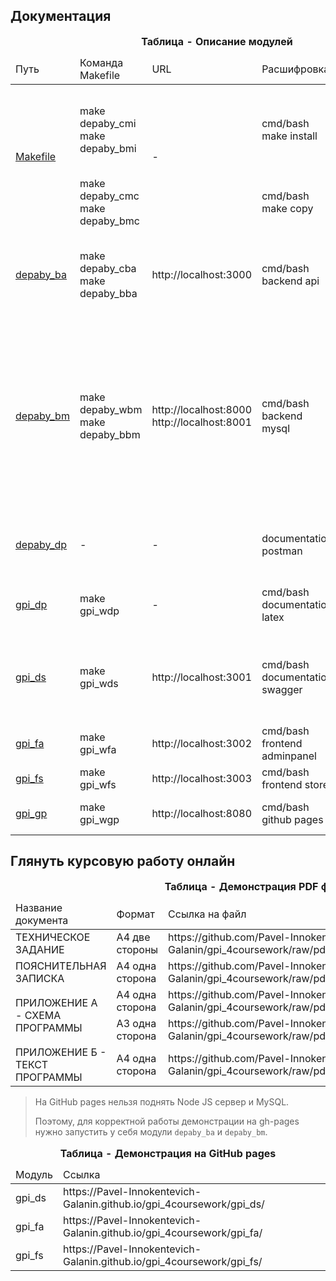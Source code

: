 ## Документация

<table>
    <caption><b>Таблица - Описание модулей</b></caption>
    <thead>
        <tr>
            <td>Путь</td>
            <td>Команда Makefile</td>
            <td>URL</td>
            <td>Расшифровка</td>
            <td>Описание</td>
        </tr>
    </thead>
    <tbody>
        <tr>
            <td rowspan="2"><a href="Makefile">Makefile</a></td>
            <td>make depaby_cmi<br>make depaby_bmi</td>
            <td rowspan="2">-</td>
            <td>cmd/bash make install</td>
            <td>Команда копирует файлы настроек .env и устанавливает пакеты npm</td>
        </tr>
        <tr>
            <td>make depaby_cmc<br>make depaby_bmc</td>
            <td>cmd/bash make copy</td>
            <td>Команда копирует файлы настроек .env</td>
        </tr>
        <tr>
            <td><a href="depaby_ba">depaby_ba</a></td>
            <td>make depaby_cba<br>make depaby_bba</td>
            <td>http://localhost:3000</td>
            <td>cmd/bash backend api</td>
            <td>Node JS Express server (сервер возвращает JSON данные из базы данных)</td>
        </tr>
        <tr>
            <td><a href="depaby_bm">depaby_bm</a></td>
            <td>make depaby_wbm<br>make depaby_bbm</td>
            <td>http://localhost:8000<br/>http://localhost:8001</td>
            <td>cmd/bash backend mysql</td>
            <td>phpMyAdmin (удобный просмотр таблиц базы данных MySQL)<br>Apache PHP (по сути не нуженый сайт на PHP, но шёл вместе с LAMP через Docker, и нужен для работы phpMyAdmin)</td>
        </tr>
        <tr>
            <td><a href="depaby_dp">depaby_dp</a></td>
            <td>-</td>
            <td>-</td>
            <td>documentation postman</td>
            <td>удобные запросы GET, POST, PUT, DELETE через програму</td>
        </tr>
        <tr>
            <td><a href="gpi_dp">gpi_dp</a></td>
            <td>make gpi_wdp</td>
            <td>-</td>
            <td>cmd/bash documentation latex</td>
            <td>LaTeX (PDF файлы с рамкой по ЕСКД и ГОСТ)</td>
        </tr>
        <tr>
            <td><a href="gpi_ds">gpi_ds</a></td>
            <td>make gpi_wds</td>
            <td>http://localhost:3001</td>
            <td>cmd/bash documentation swagger</td>
            <td>React JS (удобный сайт, который документально показывает GET и POST запросы)</td>
        </tr>
        <tr>
            <td><a href="gpi_fa">gpi_fa</a></td>
            <td>make gpi_wfa</td>
            <td>http://localhost:3002</td>
            <td>cmd/bash frontend adminpanel</td>
            <td>React JS (сайт админка)</td>
        </tr>
        <tr>
            <td><a href="gpi_fs">gpi_fs</a></td>
            <td>make gpi_wfs</td>
            <td>http://localhost:3003</td>
            <td>cmd/bash frontend store</td>
            <td>React JS (сайт магазин)</td>
        </tr>
        <tr>
            <td rowspan="6"><a href="gpi_fs">gpi_gp</a></td>
            <td rowspan="6">make gpi_wgp</td>
            <td>http://localhost:8080</td>
            <td>cmd/bash github pages</td>
            <td rowspan="2">npm (для загрузки demo на gh-pages)</td>
        </tr>
    </tbody>
</table>

## Глянуть курсовую работу онлайн

<table>
    <caption><b>Таблица - Демонстрация PDF файлов</b></caption>
    <thead>
        <tr>
            <td>Название документа</td>
            <td>Формат</td>
            <td>Ссылка на файл</td>
        </tr>
    </thead>
    <tbody>
        <tr>
            <td>ТЕХНИЧЕСКОЕ ЗАДАНИЕ</td>
            <td>А4 две стороны</td>
            <td>https://github.com/Pavel-Innokentevich-Galanin/gpi_4coursework/raw/pdf/gpi_4coursework_tz.pdf</td>
        </tr>
        <tr>
            <td>ПОЯСНИТЕЛЬНАЯ ЗАПИСКА</td>
            <td>А4 одна сторона</td>
            <td>https://github.com/Pavel-Innokentevich-Galanin/gpi_4coursework/raw/pdf/gpi_4coursework_pz.pdf</td>
        </tr>
        <tr>
            <td rowspan="2">ПРИЛОЖЕНИЕ А - СХЕМА ПРОГРАММЫ</td>
            <td>А4 одна сторона</td>
            <td>https://github.com/Pavel-Innokentevich-Galanin/gpi_4coursework/raw/pdf/gpi_4coursework_a.pdf</td>
        </tr>
        <tr>
            <td>А3 одна сторона</td>
            <td>https://github.com/Pavel-Innokentevich-Galanin/gpi_4coursework/raw/pdf/gpi_4coursework_a_programPlan.pdf</td>
        </tr>
        <tr>
            <td>ПРИЛОЖЕНИЕ Б - ТЕКСТ ПРОГРАММЫ</td>
            <td>А4 одна сторона</td>
            <td>https://github.com/Pavel-Innokentevich-Galanin/gpi_4coursework/raw/pdf/gpi_4coursework_b.pdf</td>
        </tr>
    </tbody>
</table>

> На GitHub pages нельзя поднять Node JS сервер и MySQL.
> 
> Поэтому, для корректной работы демонстрации на gh-pages нужно запустить у себя модули `depaby_ba` и `depaby_bm`.

<table>
    <caption><b>Таблица - Демонстрация на GitHub pages</b></caption>
    <thead>
        <tr>
            <td>Модуль</td>
            <td>Ссылка</td>
        </tr>
    </thead>
    <tbody>
        <tr>
            <td>gpi_ds</td>
            <td>https://Pavel-Innokentevich-Galanin.github.io/gpi_4coursework/gpi_ds/</td>
        </tr>
        <tr>
            <td>gpi_fa</td>
            <td>https://Pavel-Innokentevich-Galanin.github.io/gpi_4coursework/gpi_fa/</td>
        </tr>
        <tr>
            <td>gpi_fs</td>
            <td>https://Pavel-Innokentevich-Galanin.github.io/gpi_4coursework/gpi_fs/</td>
        </tr>
    </tbody>
</table>
